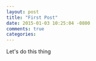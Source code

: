 ```yaml
---
layout: post
title: "First Post"
date: 2015-01-03 10:25:04 -0800
comments: true
categories: 
---
```


Let's do this thing